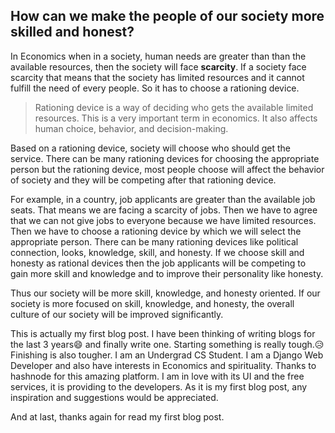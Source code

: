 ## How can we make the people of our society more skilled and honest?

In Economics when in a society, human needs are greater than than the available resources, then the society will face **scarcity**. If a society face scarcity that means that the society has limited resources and it cannot fulfill the need of every people. So it has to choose a rationing device. 

> Rationing device is a way of deciding who gets the available limited resources. This is a very important term in economics. It also affects human choice, behavior, and decision-making.
 
Based on a rationing device, society will choose who should get the service. There can be many rationing devices for choosing the appropriate person but the rationing device, most people choose will affect the behavior of society and they will be competing after that rationing device.

For example, in a country, job applicants are greater than the available job seats. That means we are facing a scarcity of jobs. Then we have to agree that we can not give jobs to everyone because we have limited resources. Then we have to choose a rationing device by which we will select the appropriate person. There can be many rationing devices like political connection, looks, knowledge, skill, and honesty. If we choose skill and honesty as rational devices then the job applicants will be competing to gain more skill and knowledge and to improve their personality like honesty. 

Thus our society will be more skill, knowledge, and honesty oriented. If our society is more focused on skill, knowledge, and honesty, the overall culture of our society will be improved significantly.

This is actually my first blog post. I have been thinking of writing blogs for the last 3 years😄 and finally write one. Starting something is really tough.😥 Finishing is also tougher. I am an Undergrad CS Student. I am a Django Web Developer and also have interests in Economics and spirituality. Thanks to hashnode for this amazing platform. I am in love with its UI and the free services, it is providing to the developers. As it is my first blog post, any inspiration and suggestions would be appreciated.

And at last, thanks again for read my first blog post.